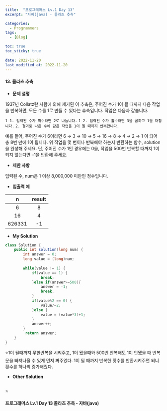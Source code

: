 ```yaml
---
title:  "프로그래머스 Lv.1 Day 13"
excerpt: "자바(java) - 콜라츠 추측"

categories:
  - Programmers
tags:
  - [Blog]

toc: true
toc_sticky: true
 
date: 2022-11-20
last_modified_at: 2022-11-20
---
```


#### 13. 콜라츠 추측




- **문제 설명** 

1937년 Collatz란 사람에 의해 제기된 이 추측은, 주어진 수가 1이 될 때까지 다음 작업을 반복하면, 모든 수를 1로 만들 수 있다는 추측입니다. 작업은 다음과 같습니다.

`1-1. 입력된 수가 짝수라면 2로 나눕니다.`
`1-2. 입력된 수가 홀수라면 3을 곱하고 1을 더합니다.`
`2. 결과로 나온 수에 같은 작업을 1이 될 때까지 반복합니다.`

예를 들어, 주어진 수가 6이라면 6 → 3 → 10 → 5 → 16 → 8 → 4 → 2 → 1 이 되어 총 8번 만에 1이 됩니다. 위 작업을 몇 번이나 반복해야 하는지 반환하는 함수, solution을 완성해 주세요. 단, 주어진 수가 1인 경우에는 0을, 작업을 500번 반복할 때까지 1이 되지 않는다면 –1을 반환해 주세요.


- **제한 사항**

입력된 수, num은 1 이상 8,000,000 미만인 정수입니다.

- **입출력 예**

|**n**|**result**|
|:---:|:---:|
|6|8|
|16|4|
|626331|-1|



- **My Solution**

```java
class Solution {
    public int solution(long num) {
        int answer = 0;
        long value = (long)num;
        
        while(value != 1) {
            if(value == 1) {
                break;
            }else if(answer>=500){
                answer = -1;
                break;
            }
            if(value%2 == 0) {
                value/=2;
            }else {
                value = (value*3)+1;
            }
            answer++;
        }
         return answer;
    }
}
```
⭐1이 될때까지 무한반복을 시켜주고, 1이 됐을때와 500번 반복해도 1이 안됐을 때 반복문을 빠져나올 수 있게 먼저 짜주었다. 1이 될 때까지 반복한 횟수를 반환시켜주면 되니 횟수를 하나씩 증가해줬다.



- **Other Solution**

```java
```
⭐

**프로그래머스 Lv.1 Day 13 콜라츠 추측 - 자바(java)**